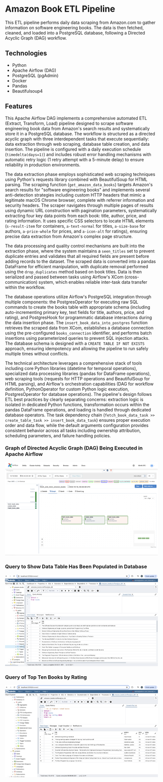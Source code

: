 # Amazon Book ETL Pipeline <br />

This ETL pipeline performs daily data scraping from Amazon.com to gather information on software engineering books. The data is then fetched, cleaned, and loaded into a PostgreSQL database, following a Directed Acyclic Graph (DAG) workflow.



## <a name="technologies"></a> Technologies
* Python
* Apache Airflow (DAG)
* PostgreSQL (pgAdmin)
* Docker
* Pandas
* Beautifulsoup4


## <a name="features"></a> Features


This Apache Airflow DAG implements a comprehensive automated ETL (Extract, Transform, Load) pipeline designed to scrape software engineering book data from Amazon's search results and systematically store it in a PostgreSQL database. The workflow is structured as a directed acyclic graph with three interdependent tasks that execute sequentially: data extraction through web scraping, database table creation, and data insertion. The pipeline is configured with a daily execution schedule (`timedelta(days=1)`) and includes robust error handling mechanisms with automatic retry logic (1 retry attempt with a 5-minute delay) to ensure reliability in production environments.

The data extraction phase employs sophisticated web scraping techniques using Python's requests library combined with BeautifulSoup for HTML parsing. The scraping function (`get_amazon_data_books`) targets Amazon's search results for "software engineering books" and implements several anti-detection strategies including custom HTTP headers that mimic a legitimate macOS Chrome browser, complete with referrer information and security headers. The scraper navigates through multiple pages of results using dynamic URL construction with pagination parameters, systematically extracting four key data points from each book: title, author, price, and rating information. It uses specific CSS selectors to locate HTML elements (`s-result-item` for containers, `a-text-normal` for titles, `a-size-base` for authors, `a-price-whole` for prices, and `a-icon-alt` for ratings), ensuring precise data extraction from Amazon's complex page structure.

The data processing and quality control mechanisms are built into the extraction phase, where the system maintains a `seen_titles` set to prevent duplicate entries and validates that all required fields are present before adding records to the dataset. The scraped data is converted into a pandas DataFrame for efficient manipulation, with duplicate removal performed using the `drop_duplicates` method based on book titles. Data is then serialized and passed between tasks using Airflow's XCom (cross-communication) system, which enables reliable inter-task data transfer within the workflow.

The database operations utilize Airflow's PostgreSQL integration through multiple components: the PostgresOperator for executing raw SQL commands to create the books table with appropriate schema (including auto-incrementing primary key, text fields for title, authors, price, and rating), and PostgresHook for programmatic database interactions during the data insertion phase. The `insert_book_data_into_postgres` function retrieves the scraped data from XCom, establishes a database connection using the pre-configured `books_connection` identifier, and performs batch insertions using parameterized queries to prevent SQL injection attacks. The database schema is designed with a `CREATE TABLE IF NOT EXISTS` approach, ensuring idempotency and allowing the pipeline to run safely multiple times without conflicts.

The technical architecture leverages a comprehensive stack of tools including core Python libraries (datetime for temporal operations), specialized data processing libraries (pandas for DataFrame operations), web scraping tools (requests for HTTP operations and BeautifulSoup for HTML parsing), and Airflow's orchestration capabilities (DAG for workflow definition, PythonOperator for custom Python logic execution, PostgresOperator for database operations). The pipeline's design follows ETL best practices by clearly separating concerns: extraction logic is isolated in dedicated Python functions, transformation occurs within the pandas DataFrame operations, and loading is handled through dedicated database operators. The task dependency chain (`fetch_book_data_task >> create_table_task >> insert_book_data_task`) ensures proper execution order and data flow, while the default arguments configuration provides consistent behavior across all tasks including ownership attribution, scheduling parameters, and failure handling policies.



### Graph of Directed Acyclic Graph (DAG) Being Executed in Apache Airflow <br />
![DAG](/static/images/DAG.png "DAG") <br/>



### Query to Show Data Table Has Been Populated in Database <br />
![Table in Database](/static/images/all_books.png "Table in Database") <br />



### Query of Top Ten Books by Rating <br />
![Top Ten Books by Rating](/static/images/high_rated.png "Top Ten Books by Rating") <br/>
